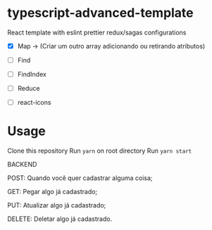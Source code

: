 # typescript-advanced-template

React template with eslint prettier redux/sagas configurations

- [x] Map -> (Criar um outro array adicionando ou retirando atributos)
- [ ] Find
- [ ] FindIndex

- [ ] Reduce

- [ ] react-icons

# Usage

Clone this repository
Run `yarn` on root directory
Run `yarn start`

BACKEND

POST: Quando você quer cadastrar alguma coisa;

GET: Pegar algo já cadastrado;

PUT: Atualizar algo já cadastrado;

DELETE: Deletar algo já cadastrado.
